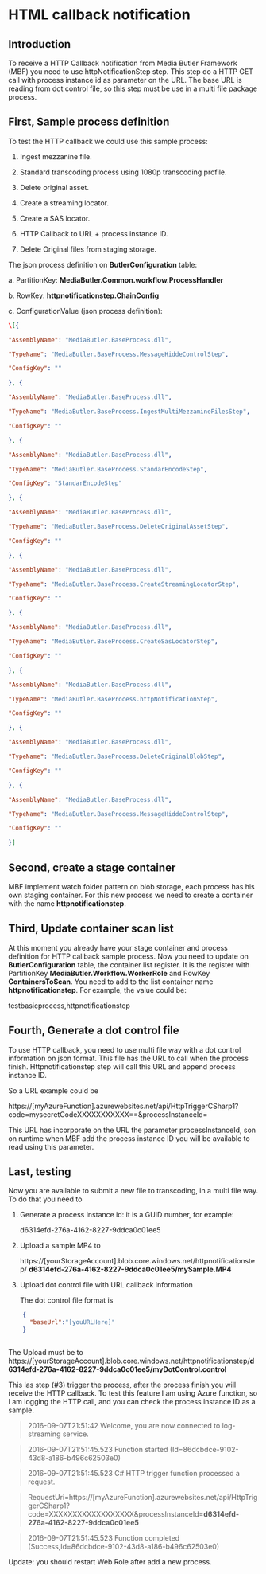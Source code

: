 
HTML callback notification
==========================

Introduction
------------

To receive a HTTP Callback notification from Media Butler Framework
(MBF) you need to use httpNotificationStep step. This step do a HTTP GET
call with process instance id as parameter on the URL. The base URL is
reading from dot control file, so this step must be use in a multi file
package process.

First, Sample process definition
--------------------------------

To test the HTTP callback we could use this sample process:

1.  Ingest mezzanine file.

2.  Standard transcoding process using 1080p transcoding profile.

3.  Delete original asset.

4.  Create a streaming locator.

5.  Create a SAS locator.

6.  HTTP Callback to URL + process instance ID.

7.  Delete Original files from staging storage.

The json process definition on **ButlerConfiguration** table:

a.  PartitionKey: **MediaButler.Common.workflow.ProcessHandler**

b.  RowKey: **httpnotificationstep.ChainConfig**

c.  ConfigurationValue (json process definition):
```json
\[{

"AssemblyName": "MediaButler.BaseProcess.dll",

"TypeName": "MediaButler.BaseProcess.MessageHiddeControlStep",

"ConfigKey": ""

}, {

"AssemblyName": "MediaButler.BaseProcess.dll",

"TypeName": "MediaButler.BaseProcess.IngestMultiMezzamineFilesStep",

"ConfigKey": ""

}, {

"AssemblyName": "MediaButler.BaseProcess.dll",

"TypeName": "MediaButler.BaseProcess.StandarEncodeStep",

"ConfigKey": "StandarEncodeStep"

}, {

"AssemblyName": "MediaButler.BaseProcess.dll",

"TypeName": "MediaButler.BaseProcess.DeleteOriginalAssetStep",

"ConfigKey": ""

}, {

"AssemblyName": "MediaButler.BaseProcess.dll",

"TypeName": "MediaButler.BaseProcess.CreateStreamingLocatorStep",

"ConfigKey": ""

}, {

"AssemblyName": "MediaButler.BaseProcess.dll",

"TypeName": "MediaButler.BaseProcess.CreateSasLocatorStep",

"ConfigKey": ""

}, {

"AssemblyName": "MediaButler.BaseProcess.dll",

"TypeName": "MediaButler.BaseProcess.httpNotificationStep",

"ConfigKey": ""

}, {

"AssemblyName": "MediaButler.BaseProcess.dll",

"TypeName": "MediaButler.BaseProcess.DeleteOriginalBlobStep",

"ConfigKey": ""

}, {

"AssemblyName": "MediaButler.BaseProcess.dll",

"TypeName": "MediaButler.BaseProcess.MessageHiddeControlStep",

"ConfigKey": ""

}]
```
Second, create a stage container
--------------------------------

MBF implement watch folder pattern on blob storage, each process has his
own staging container. For this new process we need to create a
container with the name **httpnotificationstep**.

Third, Update container scan list
---------------------------------

At this moment you already have your stage container and process
definition for HTTP callback sample process. Now you need to update on
**ButlerConfiguration** table, the container list register. It is the
register with PartitionKey **MediaButler.Workflow.WorkerRole** and
RowKey **ContainersToScan**. You need to add to the list container name
**httpnotificationstep**. For example, the value could be:

testbasicprocess,httpnotificationstep

Fourth, Generate a dot control file
-----------------------------------

To use HTTP callback, you need to use multi file way with a dot control
information on json format. This file has the URL to call when the
process finish. Httpnotificationstep step will call this URL and append
process instance ID.

So a URL example could be

https://\[myAzureFunction\].azurewebsites.net/api/HttpTriggerCSharp1?code=mysecretCodeXXXXXXXXXXX==&processInstanceId=

This URL has incorporate on the URL the parameter processInstanceId, son
on runtime when MBF add the process instance ID you will be available to
read using this parameter.

Last, testing
-------------

Now you are available to submit a new file to transcoding, in a multi
file way. To do that you need to

1.  Generate a process instance id: it is a GUID number, for example:

    d6314efd-276a-4162-8227-9ddca0c01ee5

2.  Upload a sample MP4 to

    https://\[yourStorageAccount\].blob.core.windows.net/httpnotificationstep/
    **d6314efd-276a-4162-8227-9ddca0c01ee5/mySample.MP4**

3.  Upload dot control file with URL callback information

    The dot control file format is
```json
    {
      "baseUrl":"[youURLHere]"
    }
    
```

  The Upload must be to
  https://\[yourStorageAccount\].blob.core.windows.net/httpnotificationstep/**d6314efd-276a-4162-8227-9ddca0c01ee5/myDotControl.control**

This las step (\#3) trigger the process, after the process finish you
will receive the HTTP callback. To test this feature I am using Azure
function, so I am logging the HTTP call, and you can check the process
instance ID as a sample.

>2016-09-07T21:51:42 Welcome, you are now connected to log-streaming service.

>2016-09-07T21:51:45.523 Function started (Id=86dcbdce-9102-43d8-a186-b496c62503e0)

>2016-09-07T21:51:45.523 C\# HTTP trigger function processed a request.

>RequestUri=https://\[myAzureFunction\].azurewebsites.net/api/HttpTriggerCSharp1?code=XXXXXXXXXXXXXXXXXX&processInstanceId=**d6314efd-276a-4162-8227-9ddca0c01ee5**

>2016-09-07T21:51:45.523 Function completed (Success,Id=86dcbdce-9102-43d8-a186-b496c62503e0)

Update: you should restart Web Role after add a new process.

